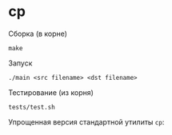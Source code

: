 # cp

Сборка (в корне)

```
make
```


Запуск

```
./main <src filename> <dst filename>
```

Тестирование (из корня)

```
tests/test.sh
```

Упрощенная версия стандартной утилиты `cp`:
